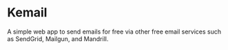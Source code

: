 Kemail
======

A simple web app to send emails for free via other free email services such as SendGrid, Mailgun, and Mandrill.
